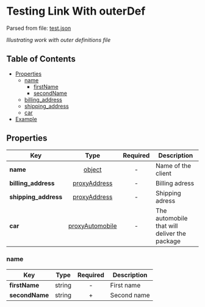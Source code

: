 # __Testing Link With outerDef__
Parsed from file: [test.json](https://github.com/McCastles/JMC/blob/master/examples/outer/test.json)

_Illustrating work with outer definitions file_
## Table of Contents
* [Properties](#properties)
	* [name](#name)
		* [firstName](#name)
		* [secondName](#name)
	* [billing_address](##properties)
	* [shipping_address](##properties)
	* [car](##properties)
* [Example](#example)
## __Properties__

|Key|Type|Required|Description|
|-|:-:|:-:|-|
|__name__|[object](#name)|-|Name of the client|
|__billing_address__|[proxyAddress](./definitions/proxy.md#proxyAddress)|-|Billing adress|
|__shipping_address__|[proxyAddress](./definitions/proxy.md#proxyAddress)|-|Shipping adress|
|__car__|[proxyAutomobile](./definitions/proxy.md#proxyAutomobile)|-|The automobile that will deliver the package|
### __name__

|Key|Type|Required|Description|
|-|:-:|:-:|-|
|__firstName__|string|-|First name|
|__secondName__|string|+|Second name|
